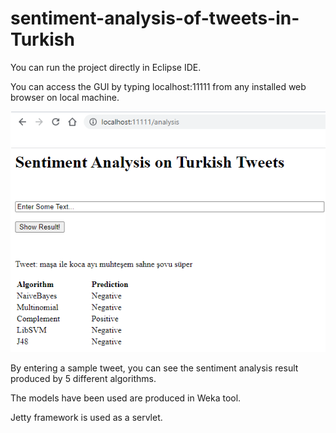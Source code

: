# sentiment-analysis-of-tweets-in-Turkish

You can run the project directly in Eclipse IDE.

You can access the GUI by typing localhost:11111 from any installed web browser on local machine.

![Alt text](screenshot.png?raw=true "Screenshot")

By entering a sample tweet, you can see the sentiment analysis result produced by 5 different algorithms.

The models have been used are produced in Weka tool.

Jetty framework is used as a servlet.
